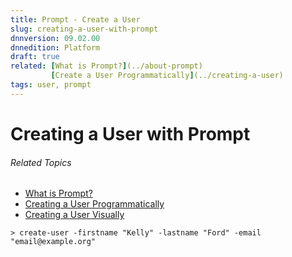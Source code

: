 ```yaml
---
title: Prompt - Create a User
slug: creating-a-user-with-prompt
dnnversion: 09.02.00
dnnedition: Platform
draft: true
related: [What is Prompt?](../about-prompt) 
         [Create a User Programmatically](../creating-a-user)
tags: user, prompt
---
```


# Creating a User with Prompt

###### Related Topics
* [What is Prompt?](../about-prompt)
* [Creating a User Programmatically](../creating-a-user)
* [Creating a User Visually](../admin-create-a-user)


```
> create-user -firstname "Kelly" -lastname "Ford" -email "email@example.org"
```

